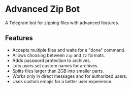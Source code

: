 # Advanced Zip Bot

A Telegram bot for zipping files with advanced features.

## Features
- Accepts multiple files and waits for a "done" command.
- Allows choosing between `zip` and `7z` formats.
- Adds password protection to archives.
- Lets users set custom names for archives.
- Splits files larger than 2GB into smaller parts.
- Works only in direct messages and for authorized users.
- Uses custom emojis for a better user experience.
